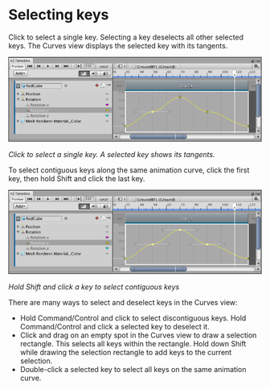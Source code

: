 # Selecting keys

Click to select a single key. Selecting a key deselects all other selected keys. The Curves view displays the selected key with its tangents. 

![Click to select a single key. A selected key shows its tangents.](images/timeline_curves_view_select_key.png)

_Click to select a single key. A selected key shows its tangents._

To select contiguous keys along the same animation curve, click the first key, then hold Shift and click the last key.

![Hold Shift and click a key to select contiguous keys](images/timeline_curves_view_select_contiguous.png)

_Hold Shift and click a key to select contiguous keys_

There are many ways to select and deselect keys in the Curves view:

* Hold Command/Control and click to select discontiguous keys. Hold Command/Control and click a selected key to deselect it.
* Click and drag on an empty spot in the Curves view to draw a selection rectangle. This selects all keys within the rectangle. Hold down Shift while drawing the selection rectangle to add keys to the current selection.
* Double-click a selected key to select all keys on the same animation curve.

            